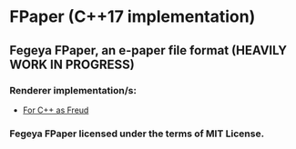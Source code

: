 # FPaper (C++17 implementation)
## Fegeya FPaper, an e-paper file format (HEAVILY WORK IN PROGRESS)

### Renderer implementation/s:
* [For C++ as Freud](https://github.com/ferhatgec/freud)

### Fegeya FPaper licensed under the terms of MIT License.
